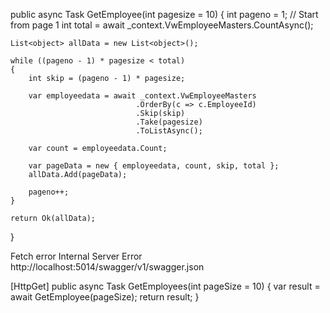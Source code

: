 public async Task<IActionResult> GetEmployee(int pagesize = 10)
{
    int pageno = 1; // Start from page 1
    int total = await _context.VwEmployeeMasters.CountAsync();

    List<object> allData = new List<object>();

    while ((pageno - 1) * pagesize < total)
    {
        int skip = (pageno - 1) * pagesize;

        var employeedata = await _context.VwEmployeeMasters
                                .OrderBy(c => c.EmployeeId)
                                .Skip(skip)
                                .Take(pagesize)
                                .ToListAsync();

        var count = employeedata.Count;

        var pageData = new { employeedata, count, skip, total };
        allData.Add(pageData);

        pageno++;
    }

    return Ok(allData);
}



Fetch error
Internal Server Error http://localhost:5014/swagger/v1/swagger.json



[HttpGet]
public async Task<IActionResult> GetEmployees(int pageSize = 10)
{
    var result = await GetEmployee(pageSize);
    return result;
}
